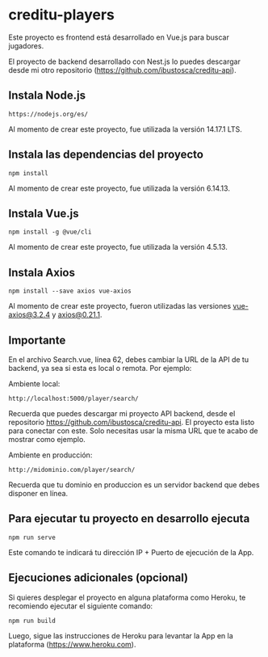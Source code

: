 # creditu-players

Este proyecto es frontend está desarrollado en Vue.js para buscar jugadores.

El proyecto de backend desarrollado con Nest.js lo puedes descargar desde mi otro repositorio (https://github.com/ibustosca/creditu-api).

## Instala Node.js
```
https://nodejs.org/es/
```
Al momento de crear este proyecto, fue utilizada la versión 14.17.1 LTS.

## Instala las dependencias del proyecto
```
npm install
```
Al momento de crear este proyecto, fue utilizada la versión 6.14.13.

## Instala Vue.js
```
npm install -g @vue/cli
```
Al momento de crear este proyecto, fue utilizada la versión 4.5.13.

## Instala Axios
```
npm install --save axios vue-axios
```
Al momento de crear este proyecto, fueron utilizadas las versiones vue-axios@3.2.4 y axios@0.21.1.

## Importante

En el archivo Search.vue, línea 62, debes cambiar la URL de la API de tu backend, ya sea si esta es local o remota. Por ejemplo:

Ambiente local:
```
http://localhost:5000/player/search/
```
Recuerda que puedes descargar mi proyecto API backend, desde el repositorio https://github.com/ibustosca/creditu-api. El proyecto esta listo para conectar con este. Solo necesitas usar la misma URL que te acabo de mostrar como ejemplo.

Ambiente en producción:
```
http://midominio.com/player/search/
```
Recuerda que tu dominio en produccion es un servidor backend que debes disponer en línea.

## Para ejecutar tu proyecto en desarrollo ejecuta
```
npm run serve
```
Este comando te indicará tu dirección IP + Puerto de ejecución de la App.


## Ejecuciones adicionales (opcional)

Si quieres desplegar el proyecto en alguna plataforma como Heroku, te recomiendo ejecutar el siguiente comando:
```
npm run build
```
Luego, sigue las instrucciones de Heroku para levantar la App en la plataforma (https://www.heroku.com).